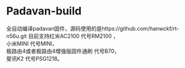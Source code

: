 # Padavan-build


全自动编译padavan固件，源码使用的是https://github.com/hanwckf/rt-n56u.git
目前支持红米AC2100 代号RM2100 ，   
                              小米MINI  代号MINI，   
                               极路由4或者极路由4增强版固件通刷  代号B70，   
                               斐讯K2    代号PSG1218。
